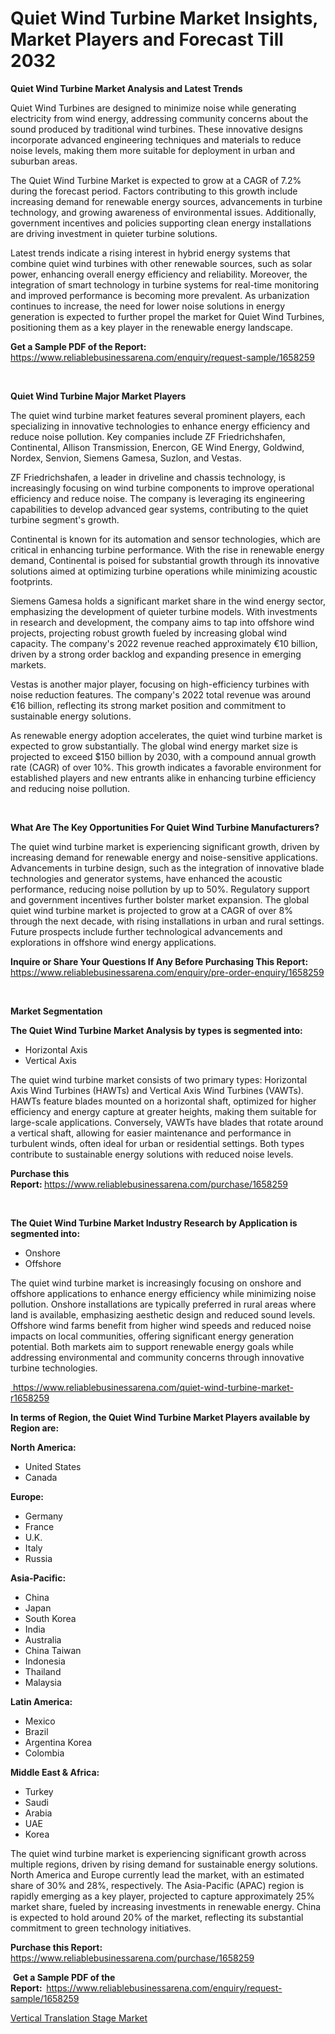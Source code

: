 <p><h1>Quiet Wind Turbine Market Insights, Market Players and Forecast Till 2032</h1></p><p><strong>Quiet Wind Turbine Market Analysis and Latest Trends</strong></p>
<p><p>Quiet Wind Turbines are designed to minimize noise while generating electricity from wind energy, addressing community concerns about the sound produced by traditional wind turbines. These innovative designs incorporate advanced engineering techniques and materials to reduce noise levels, making them more suitable for deployment in urban and suburban areas. </p><p>The Quiet Wind Turbine Market is expected to grow at a CAGR of 7.2% during the forecast period. Factors contributing to this growth include increasing demand for renewable energy sources, advancements in turbine technology, and growing awareness of environmental issues. Additionally, government incentives and policies supporting clean energy installations are driving investment in quieter turbine solutions. </p><p>Latest trends indicate a rising interest in hybrid energy systems that combine quiet wind turbines with other renewable sources, such as solar power, enhancing overall energy efficiency and reliability. Moreover, the integration of smart technology in turbine systems for real-time monitoring and improved performance is becoming more prevalent. As urbanization continues to increase, the need for lower noise solutions in energy generation is expected to further propel the market for Quiet Wind Turbines, positioning them as a key player in the renewable energy landscape.</p></p>
<p><strong>Get a Sample PDF of the Report:&nbsp;</strong> <a href="https://www.reliablebusinessarena.com/enquiry/request-sample/1658259?utm_campaign=1892&utm_medium=2&utm_source=Github&utm_content=ia&utm_term=17022025&utm_id=quiet-wind-turbine">https://www.reliablebusinessarena.com/enquiry/request-sample/1658259</a></p>
<p>&nbsp;</p>
<p><strong>Quiet Wind Turbine Major Market Players</strong></p>
<p><p>The quiet wind turbine market features several prominent players, each specializing in innovative technologies to enhance energy efficiency and reduce noise pollution. Key companies include ZF Friedrichshafen, Continental, Allison Transmission, Enercon, GE Wind Energy, Goldwind, Nordex, Senvion, Siemens Gamesa, Suzlon, and Vestas.</p><p>ZF Friedrichshafen, a leader in driveline and chassis technology, is increasingly focusing on wind turbine components to improve operational efficiency and reduce noise. The company is leveraging its engineering capabilities to develop advanced gear systems, contributing to the quiet turbine segment's growth.</p><p>Continental is known for its automation and sensor technologies, which are critical in enhancing turbine performance. With the rise in renewable energy demand, Continental is poised for substantial growth through its innovative solutions aimed at optimizing turbine operations while minimizing acoustic footprints.</p><p>Siemens Gamesa holds a significant market share in the wind energy sector, emphasizing the development of quieter turbine models. With investments in research and development, the company aims to tap into offshore wind projects, projecting robust growth fueled by increasing global wind capacity. The company's 2022 revenue reached approximately €10 billion, driven by a strong order backlog and expanding presence in emerging markets.</p><p>Vestas is another major player, focusing on high-efficiency turbines with noise reduction features. The company's 2022 total revenue was around €16 billion, reflecting its strong market position and commitment to sustainable energy solutions.</p><p>As renewable energy adoption accelerates, the quiet wind turbine market is expected to grow substantially. The global wind energy market size is projected to exceed $150 billion by 2030, with a compound annual growth rate (CAGR) of over 10%. This growth indicates a favorable environment for established players and new entrants alike in enhancing turbine efficiency and reducing noise pollution.</p></p>
<p>&nbsp;</p>
<p><strong>What Are The Key Opportunities For Quiet Wind Turbine Manufacturers?</strong></p>
<p><p>The quiet wind turbine market is experiencing significant growth, driven by increasing demand for renewable energy and noise-sensitive applications. Advancements in turbine design, such as the integration of innovative blade technologies and generator systems, have enhanced the acoustic performance, reducing noise pollution by up to 50%. Regulatory support and government incentives further bolster market expansion. The global quiet wind turbine market is projected to grow at a CAGR of over 8% through the next decade, with rising installations in urban and rural settings. Future prospects include further technological advancements and explorations in offshore wind energy applications.</p></p>
<p><strong>Inquire or Share Your Questions If Any Before Purchasing This Report:</strong> <a href="https://www.reliablebusinessarena.com/enquiry/pre-order-enquiry/1658259?utm_campaign=1892&utm_medium=2&utm_source=Github&utm_content=ia&utm_term=17022025&utm_id=quiet-wind-turbine">https://www.reliablebusinessarena.com/enquiry/pre-order-enquiry/1658259</a></p>
<p>&nbsp;</p>
<p><strong>Market Segmentation</strong></p>
<p><strong>The Quiet Wind Turbine Market Analysis by types is segmented into:</strong></p>
<p><ul><li>Horizontal Axis</li><li>Vertical Axis</li></ul></p>
<p><p>The quiet wind turbine market consists of two primary types: Horizontal Axis Wind Turbines (HAWTs) and Vertical Axis Wind Turbines (VAWTs). HAWTs feature blades mounted on a horizontal shaft, optimized for higher efficiency and energy capture at greater heights, making them suitable for large-scale applications. Conversely, VAWTs have blades that rotate around a vertical shaft, allowing for easier maintenance and performance in turbulent winds, often ideal for urban or residential settings. Both types contribute to sustainable energy solutions with reduced noise levels.</p></p>
<p><strong>Purchase this Report:&nbsp;</strong><a href="https://www.reliablebusinessarena.com/purchase/1658259?utm_campaign=1892&utm_medium=2&utm_source=Github&utm_content=ia&utm_term=17022025&utm_id=quiet-wind-turbine">https://www.reliablebusinessarena.com/purchase/1658259</a></p>
<p>&nbsp;</p>
<p><strong>The Quiet Wind Turbine Market Industry Research by Application is segmented into:</strong></p>
<p><ul><li>Onshore</li><li>Offshore</li></ul></p>
<p><p>The quiet wind turbine market is increasingly focusing on onshore and offshore applications to enhance energy efficiency while minimizing noise pollution. Onshore installations are typically preferred in rural areas where land is available, emphasizing aesthetic design and reduced sound levels. Offshore wind farms benefit from higher wind speeds and reduced noise impacts on local communities, offering significant energy generation potential. Both markets aim to support renewable energy goals while addressing environmental and community concerns through innovative turbine technologies.</p></p>
<p><a href="https://www.reliablebusinessarena.com/quiet-wind-turbine-market-r1658259?utm_campaign=1892&utm_medium=2&utm_source=Github&utm_content=ia&utm_term=17022025&utm_id=quiet-wind-turbine">&nbsp;https://www.reliablebusinessarena.com/quiet-wind-turbine-market-r1658259</a></p>
<p><strong>In terms of Region, the Quiet Wind Turbine Market Players available by Region are:</strong></p>
<p>
    <p> <strong> North America: </strong>
        <ul>
            <li>United States</li>
            <li>Canada</li>
        </ul>
        </p> 
    <p> <strong> Europe: </strong>
        <ul>
            <li>Germany</li>
            <li>France</li>
            <li>U.K.</li>
            <li>Italy</li>
            <li>Russia</li>
        </ul>
        </p> 
    <p> <strong> Asia-Pacific: </strong>
        <ul>
            <li>China</li>
            <li>Japan</li>
            <li>South Korea</li>
            <li>India</li>
            <li>Australia</li>
            <li>China Taiwan</li>
            <li>Indonesia</li>
            <li>Thailand</li>
            <li>Malaysia</li>
        </ul>
        </p> 
    <p> <strong> Latin America: </strong>
        <ul>
            <li>Mexico</li>
            <li>Brazil</li>
            <li>Argentina Korea</li>
            <li>Colombia</li>
        </ul>
        </p> 
    <p> <strong> Middle East & Africa: </strong>
        <ul>
            <li>Turkey</li>
            <li>Saudi</li>
            <li>Arabia</li>
            <li>UAE</li>
            <li>Korea</li>
        </ul>
    </p>
    </p>
<p><p>The quiet wind turbine market is experiencing significant growth across multiple regions, driven by rising demand for sustainable energy solutions. North America and Europe currently lead the market, with an estimated share of 30% and 28%, respectively. The Asia-Pacific (APAC) region is rapidly emerging as a key player, projected to capture approximately 25% market share, fueled by increasing investments in renewable energy. China is expected to hold around 20% of the market, reflecting its substantial commitment to green technology initiatives.</p></p>
<p><strong>Purchase this Report: </strong><a href="https://www.reliablebusinessarena.com/purchase/1658259?utm_campaign=1892&utm_medium=2&utm_source=Github&utm_content=ia&utm_term=17022025&utm_id=quiet-wind-turbine">https://www.reliablebusinessarena.com/purchase/1658259</a></p>
<p>&nbsp;<strong>Get a Sample PDF of the Report:&nbsp;&nbsp;</strong><a href="https://www.reliablebusinessarena.com/enquiry/request-sample/1658259?utm_campaign=1892&utm_medium=2&utm_source=Github&utm_content=ia&utm_term=17022025&utm_id=quiet-wind-turbine">https://www.reliablebusinessarena.com/enquiry/request-sample/1658259</a></p>
<p><strong></strong></p>
<p><p><a href="https://github.com/provorikovar/Market-Research-Report-List-7/blob/main/vertical-translation-stage-market.md?utm_campaign=1892&utm_medium=2&utm_source=Github&utm_content=ia&utm_term=17022025&utm_id=quiet-wind-turbine">Vertical Translation Stage Market</a></p></p>